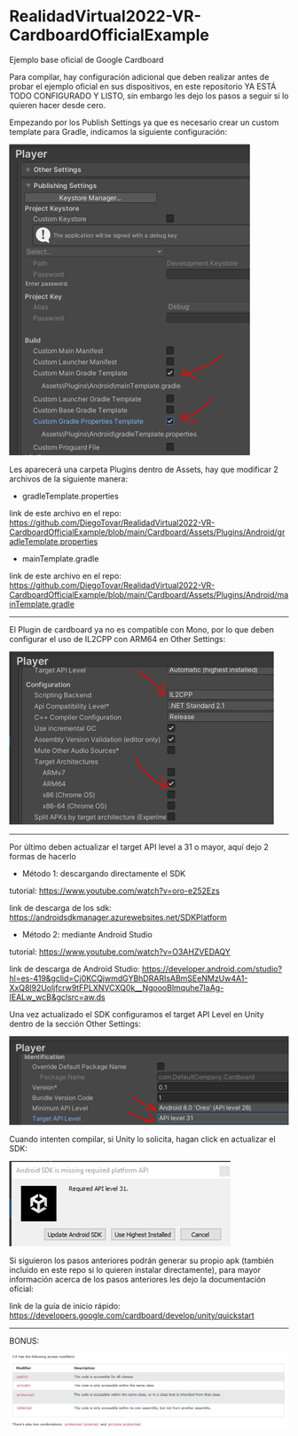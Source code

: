 # RealidadVirtual2022-VR-CardboardOfficialExample

Ejemplo base oficial de Google Cardboard

Para compilar, hay configuración adicional que deben realizar antes de probar el ejemplo oficial en sus dispositivos, en este repositorio YA ESTÁ TODO CONFIGURADO Y LISTO, sin embargo les dejo los pasos a seguir si lo quieren hacer desde cero. 

Empezando por los Publish Settings ya que es necesario crear un custom template para Gradle, indicamos la siguiente configuración: 

![Publish settings](https://github.com/DiegoTovar/RealidadVirtual2022-VR-CardboardOfficialExample/blob/main/Captura2.PNG)

Les aparecerá una carpeta Plugins dentro de Assets, hay que modificar 2 archivos de la siguiente manera:

- gradleTemplate.properties

link de este archivo en el repo: https://github.com/DiegoTovar/RealidadVirtual2022-VR-CardboardOfficialExample/blob/main/Cardboard/Assets/Plugins/Android/gradleTemplate.properties

- mainTemplate.gradle

link de este archivo en el repo: https://github.com/DiegoTovar/RealidadVirtual2022-VR-CardboardOfficialExample/blob/main/Cardboard/Assets/Plugins/Android/mainTemplate.gradle

----------

El Plugin de cardboard ya no es compatible con Mono, por lo que deben configurar el uso de IL2CPP con ARM64 en Other Settings:

![Other settings](https://github.com/DiegoTovar/RealidadVirtual2022-VR-CardboardOfficialExample/blob/main/Captura.PNG)

----------

Por último deben actualizar el target API level a 31 o mayor, aquí dejo 2 formas de hacerlo

- Método 1: descargando directamente el SDK

tutorial: https://www.youtube.com/watch?v=oro-e252Ezs

link de descarga de los sdk: https://androidsdkmanager.azurewebsites.net/SDKPlatform

- Método 2: mediante Android Studio

tutorial: https://www.youtube.com/watch?v=O3AHZVEDAQY

link de descarga de Android Studio: https://developer.android.com/studio?hl=es-419&gclid=Cj0KCQjwmdGYBhDRARIsABmSEeNMzUw4A1-XxQ8l92Uoljfcrw9tFPLXNVCXQ0k__NgoooBlmquhe7IaAg-IEALw_wcB&gclsrc=aw.ds


Una vez actualizado el SDK configuramos el target API Level en Unity dentro de la sección Other Settings:

![API Level](https://github.com/DiegoTovar/RealidadVirtual2022-VR-CardboardOfficialExample/blob/main/Captura4.PNG)



Cuando intenten compilar, si Unity lo solicita, hagan click en actualizar el SDK:

![Update](https://github.com/DiegoTovar/RealidadVirtual2022-VR-CardboardOfficialExample/blob/main/Captura3.PNG)

Si siguieron los pasos anteriores podrán generar su propio apk (también incluido en este repo si lo quieren instalar directamente), para mayor información acerca de los pasos anteriores les dejo la documentación oficial:

link de la guía de inicio rápido: https://developers.google.com/cardboard/develop/unity/quickstart

----------

BONUS:

![BONUS](https://github.com/DiegoTovar/RealidadVirtual2022-VR-CardboardOfficialExample/blob/main/BONUS.png)
